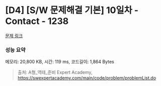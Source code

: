 # [D4] [S/W 문제해결 기본] 10일차 - Contact - 1238 

[문제 링크](https://swexpertacademy.com/main/code/problem/problemDetail.do?contestProbId=AV15B1cKAKwCFAYD) 

### 성능 요약

메모리: 20,800 KB, 시간: 119 ms, 코드길이: 1,864 Bytes



> 출처: A형_역테_준비 Expert Academy, https://swexpertacademy.com/main/code/problem/problemList.do